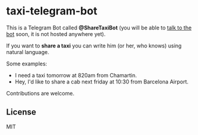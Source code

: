 # taxi-telegram-bot

This is a Telegram Bot called **@ShareTaxiBot** (you will be able to [talk to the bot](https://telegram.me/sharetaxibot) soon, it is not hosted anywhere yet).

If you want to **share a taxi** you can write him (or her, who knows) using natural language.

Some examples:
- I need a taxi tomorrow at 820am from Chamartin.
- Hey, I'd like to share a cab next friday at 10:30 from Barcelona Airport.

Contributions are welcome.

## License

MIT
